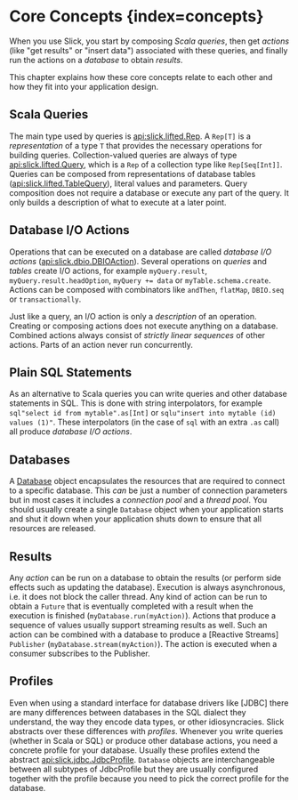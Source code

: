 Core Concepts {index=concepts}
==============================

When you use Slick, you start by composing *Scala queries*, then get *actions* (like "get results" or "insert data")
associated with these queries, and finally run the actions on a *database* to obtain *results*.

This chapter explains how these core concepts relate to each other and how they fit into your application design.

Scala Queries
-------------

The main type used by queries is <api:slick.lifted.Rep>. A `Rep[T]` is a *representation* of a type `T` that
provides the necessary operations for building queries. Collection-valued queries are always of type
<api:slick.lifted.Query>, which is a `Rep` of a collection type like `Rep[Seq[Int]]`. Queries can be composed
from representations of database tables (<api:slick.lifted.TableQuery>), literal values and parameters. Query
composition does not require a database or execute any part of the query. It only builds a description of what to
execute at a later point.

Database I/O Actions
--------------------

Operations that can be executed on a database are called *database I/O actions* (<api:slick.dbio.DBIOAction>).
Several operations on *queries* and *tables* create I/O actions, for example `myQuery.result`,
`myQuery.result.headOption`, `myQuery += data` or `myTable.schema.create`. Actions can be composed with
combinators like `andThen`, `flatMap`, `DBIO.seq` or `transactionally`.

Just like a query, an I/O action is only a *description* of an operation. Creating or composing actions does not execute
anything on a database. Combined actions always consist of *strictly linear sequences* of other actions. Parts of an
action never run concurrently.

Plain SQL Statements
--------------------

As an alternative to Scala queries you can write queries and other database statements in SQL. This is done with
string interpolators, for example `sql"select id from mytable".as[Int]` or
`sqlu"insert into mytable (id) values (1)"`. These interpolators (in the case of `sql` with an extra `.as` call)
all produce *database I/O actions*.

Databases
---------

A [Database](api:slick.jdbc.JdbcBackend@Database:Database) object encapsulates the resources that are required to
connect to a specific database. This *can* be just a number of connection parameters but in most cases it includes a
*connection pool* and a *thread pool*. You should usually create a single `Database` object when your application
starts and shut it down when your application shuts down to ensure that all resources are released.

Results
-------

Any *action* can be run on a database to obtain the results (or perform side effects such as updating the database).
Execution is always asynchronous, i.e. it does not block the caller thread. Any kind of action can be run to obtain
a `Future` that is eventually completed with a result when the execution is finished (`myDatabase.run(myAction)`).
Actions that produce a sequence of values usually support streaming results as well. Such an action can be combined
with a database to produce a [Reactive Streams] `Publisher` (`myDatabase.stream(myAction)`). The action is
executed when a consumer subscribes to the Publisher.

Profiles
--------

Even when using a standard interface for database drivers like [JDBC] there are many differences between databases in
the SQL dialect they understand, the way they encode data types, or other idiosyncracies. Slick abstracts over these
differences with *profiles*. Whenever you write queries (whether in Scala or SQL) or produce other database actions,
you need a concrete profile for your database. Usually these profiles extend the abstract <api:slick.jdbc.JdbcProfile>.
`Database` objects are interchangeable between all subtypes of JdbcProfile but they are usually configured together
with the profile because you need to pick the correct profile for the database.
